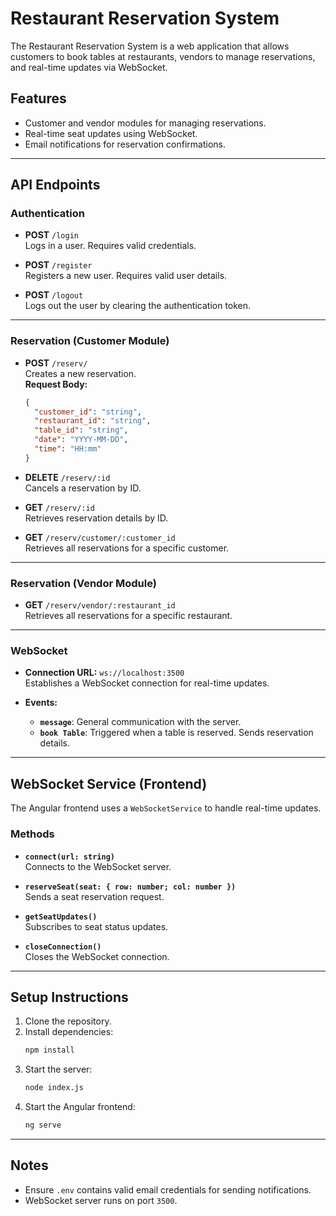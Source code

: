 # Restaurant Reservation System

The Restaurant Reservation System is a web application that allows customers to book tables at restaurants, vendors to manage reservations, and real-time updates via WebSocket.

## Features
- Customer and vendor modules for managing reservations.
- Real-time seat updates using WebSocket.
- Email notifications for reservation confirmations.

---

## API Endpoints

### Authentication
- **POST** `/login`  
  Logs in a user. Requires valid credentials.

- **POST** `/register`  
  Registers a new user. Requires valid user details.

- **POST** `/logout`  
  Logs out the user by clearing the authentication token.

---

### Reservation (Customer Module)
- **POST** `/reserv/`  
  Creates a new reservation.  
  **Request Body:**  
  ```json
  {
    "customer_id": "string",
    "restaurant_id": "string",
    "table_id": "string",
    "date": "YYYY-MM-DD",
    "time": "HH:mm"
  }
  ```

- **DELETE** `/reserv/:id`  
  Cancels a reservation by ID.

- **GET** `/reserv/:id`  
  Retrieves reservation details by ID.

- **GET** `/reserv/customer/:customer_id`  
  Retrieves all reservations for a specific customer.

---

### Reservation (Vendor Module)
- **GET** `/reserv/vendor/:restaurant_id`  
  Retrieves all reservations for a specific restaurant.

---

### WebSocket
- **Connection URL:** `ws://localhost:3500`  
  Establishes a WebSocket connection for real-time updates.

- **Events:**
  - **`message`**: General communication with the server.
  - **`book Table`**: Triggered when a table is reserved. Sends reservation details.

---

## WebSocket Service (Frontend)
The Angular frontend uses a `WebSocketService` to handle real-time updates.

### Methods
- **`connect(url: string)`**  
  Connects to the WebSocket server.

- **`reserveSeat(seat: { row: number; col: number })`**  
  Sends a seat reservation request.

- **`getSeatUpdates()`**  
  Subscribes to seat status updates.

- **`closeConnection()`**  
  Closes the WebSocket connection.

---

## Setup Instructions
1. Clone the repository.
2. Install dependencies:
   ```bash
   npm install
   ```
3. Start the server:
   ```bash
   node index.js
   ```
4. Start the Angular frontend:
   ```bash
   ng serve
   ```

---

## Notes
- Ensure `.env` contains valid email credentials for sending notifications.
- WebSocket server runs on port `3500`.